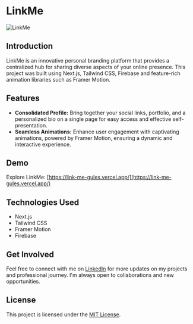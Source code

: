 # LinkMe

![LinkMe](https://i.ibb.co/7N1Bkjf/linkme.png/)

## Introduction
LinkMe is an innovative personal branding platform that provides a centralized hub for sharing diverse aspects of your online presence. This project was built using Next.js, Tailwind CSS, Firebase and feature-rich animation libraries such as Framer Motion.

## Features
- **Consolidated Profile:** Bring together your social links, portfolio, and a personalized bio on a single page for easy access and effective self-presentation.
- **Seamless Animations:** Enhance user engagement with captivating animations, powered by Framer Motion, ensuring a dynamic and interactive experience.

## Demo
Explore LinkMe: [https://link-me-gules.vercel.app/](https://link-me-gules.vercel.app/)

## Technologies Used
- Next.js
- Tailwind CSS
- Framer Motion
- Firebase

## Get Involved
Feel free to connect with me on [LinkedIn](https://www.linkedin.com/in/akshitagrwl/) for more updates on my projects and professional journey. I'm always open to collaborations and new opportunities.

## License
This project is licensed under the [MIT License](LICENSE).

